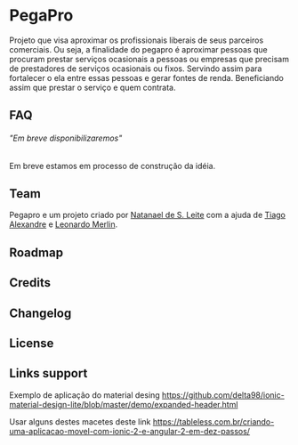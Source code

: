 # PegaPro
Projeto que visa aproximar os profissionais liberais de seus parceiros comerciais. Ou seja, a finalidade do pegapro é aproximar pessoas que procuram prestar serviços ocasionais a pessoas ou empresas que precisam de prestadores de serviços ocasionais ou fixos. Servindo assim para fortalecer o ela entre essas pessoas e gerar fontes de renda. Beneficiando assim que prestar o serviço e quem contrata.

## FAQ

###### "Em breve disponibilizaremos"
Em breve estamos em processo de construção da idéia.

## Team

Pegapro e um projeto criado por [Natanael de S. Leite](https://github.com/dexternatan/) com a ajuda de [Tiago Alexandre](https://github.com/tiagoaos) e [Leonardo Merlin](https://github.com/leonardomerlin).

## Roadmap


## Credits

## Changelog


## License


## Links support

Exemplo de aplicação do material desing
https://github.com/delta98/ionic-material-design-lite/blob/master/demo/expanded-header.html

Usar alguns destes macetes deste link
https://tableless.com.br/criando-uma-aplicacao-movel-com-ionic-2-e-angular-2-em-dez-passos/
